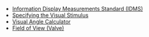 - [Information Display Measurements Standard (IDMS)](https://www.sid.org/Standards/ICDM)
- [Specifying the Visual Stimulus](https://www.cns.nyu.edu/~david/courses/perceptionLab/Handouts/visualstimulus.pdf)
- [Visual Angle Calculator](https://www.sr-research.com/visual-angle-calculator/)
- [Field of View (Valve)](https://www.valvesoftware.com/en/index/deep-dive/fov)
 
